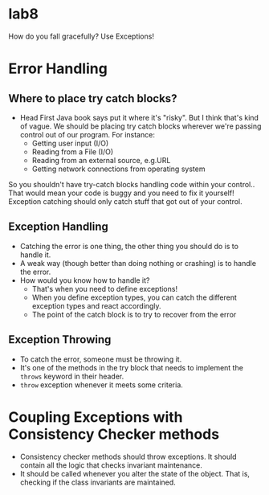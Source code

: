 lab8
===

How do you fall gracefully? Use Exceptions!

# Error Handling
## Where to place try catch blocks?
* Head First Java book says put it where it's "risky". But I think
that's kind of vague. We should be placing try catch blocks wherever
we're passing control out of our program.
For instance:
    * Getting user input (I/O)
    * Reading from a File (I/O)
    * Reading from an external source, e.g.URL
    * Getting network connections from operating system

So you shouldn't have try-catch blocks handling code within your control..
That would mean your code is buggy and you need to fix it yourself!
Exception catching should only catch stuff that got out of your
control.

## Exception Handling
* Catching the error is one thing, the other thing you should
do is to handle it.
* A weak way (though better than doing nothing or crashing) is to
handle the error.
* How would you know how to handle it?
    * That's when you need to define exceptions!
    * When you define exception types, you can catch the different
    exception types and react accordingly.
    * The point of the catch block is to try to recover from the
    error

## Exception Throwing
* To catch the error, someone must be throwing it.
* It's one of the methods in the try block that needs to implement
the ```throws``` keyword in their header.
* ```throw``` exception whenever it meets some criteria.

# Coupling Exceptions with Consistency Checker methods
* Consistency checker methods should throw exceptions. It should
contain all the logic that checks invariant maintenance.
* It should be called whenever you alter the state of the object. That
is, checking if the class invariants are maintained.
